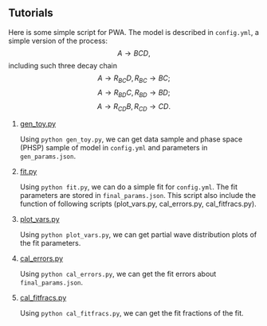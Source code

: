 Tutorials
----------

Here is some simple script for PWA.
The model is described in `config.yml`, a simple version of the process:
$$A \rightarrow B C D,$$
including such three decay chain
$$A \rightarrow R_{BC} D, R_{BC} \rightarrow B C;$$
$$A \rightarrow R_{BD} C, R_{BD} \rightarrow B D;$$
$$A \rightarrow R_{CD} B, R_{CD} \rightarrow C D.$$


1. [gen_toy.py](gen_toy.py)

    Using `python gen_toy.py`, we can get data sample and phase space (PHSP) sample of model in `config.yml` and parameters in `gen_params.json`.

2. [fit.py](fit.py)

    Using `python fit.py`, we can do a simple fit for `config.yml`. The fit parameters are stored in `final_params.json`. This script also include the function of following scripts (plot_vars.py, cal_errors.py, cal_fitfracs.py). 

3. [plot_vars.py](plot_vars.py)

    Using `python plot_vars.py`, we can get partial wave distribution plots of the fit parameters.

4. [cal_errors.py](cal_errors.py)
    
    Using `python cal_errors.py`, we can get the fit errors about `final_params.json`.

5. [cal_fitfracs.py](cal_fitfracs.py)

    Using `python cal_fitfracs.py`, we can get the fit fractions of the fit.

